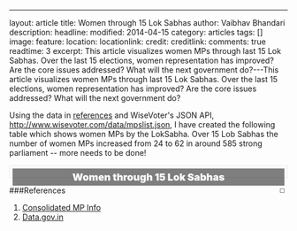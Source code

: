 ---
layout: article
title: Women through 15 Lok Sabhas
author: Vaibhav Bhandari
description: 
headline: 
modified: 2014-04-15
category: articles
tags: []
image: 
  feature: 
  location: 
  locationlink: 
  credit: 
  creditlink: 
comments: true
readtime: 3
excerpt: This article visualizes women MPs through last 15 Lok Sabhas. Over the last 15 elections, women representation has improved? Are the core issues addressed? What will the next government do?---This article visualizes women MPs through last 15 Lok Sabhas. Over the last 15 elections, women representation has improved? Are the core issues addressed? What will the next government do?

Using the data in [references][1] and WiseVoter's JSON API, http://www.wisevoter.com/data/mpslist.json, I have created the following table which shows women MPs   by the LokSabha. Over 15 Lob Sabhas the number of women MPs increased from 24 to 62 in around 585 strong parliament -- more needs to be done!

<div class="infographic">
  <h3 class="title">Women through 15 Lok Sabhas</h3>
  <div class="legend"></div>
  <div id="loksabhadetails"></div>
</div>

<script type="text/javascript" src="/assets/javascripts/d3.min.js"></script>
<script type="text/javascript">
  d3.json("/data/mpslist.json", function(json){
    var table = d3.select("#loksabhadetails").append("table"),
    thead = table.append("thead"),
    tbody = table.append("tbody");
    table.attr("class", "details");
    thead.append("th").text("Lok Sabha");
    thead.append("th").text("Total Women Seats");
    var lsabha = d3.nest()
        .key(function(d){ return d["Lok Sabha"]})
        .key(function(d){ return d["Gender"]})
        .rollup(function(leaves) { return leaves.length; })
        .entries(json)
    var tr = tbody.selectAll("tr")
        .data(lsabha)
        .enter()
        .append("tr")
    var cells = tr.selectAll("td")
        .data( function(d){ 
              var num = 0;
              for (var i in d.values) {
                if (d.values[i].key === "Female") {
                    num = d.values[i].values
                }
              }
              console.log(d.key)
              return [d.key, num]
            })
        .enter()
        .append("td").html(function (d) {return d})
    tr.filter(function(d){return d.key === "null" }).remove();
  })
</script>
<style>
#loksabhadetails {margin-top: -20px; display: block;}
.infographic {border: 1px solid #ebebeb; padding: 5px;}
.infographic .title {background: rgba(0,0,0,0.5); color: #fff; padding: 5px; text-align: center;font-weight: 900; margin: 0; font-size: 18px;}
.infographic .legend {margin: 5px; margin-right: 0; border: 1px solid rgba(0,0,0,0.5); background: #fff; padding: 3px; float: right}
#legend {margin: 5px; border: 1px solid; box-shadow: 3px -3px 2px #888888;background: #fff; border-radius: 3px; position: absolute; display: none}
table.details>thead>th {border:2px; padding: 5px; text-align: left; font-weight: 900}
</style>

###References
 1. [Consolidated MP Info][1]
 2. [Data.gov.in][2]

[1]:https://github.com/surendranb/MPInfo
[2]:http://data.gov.in
